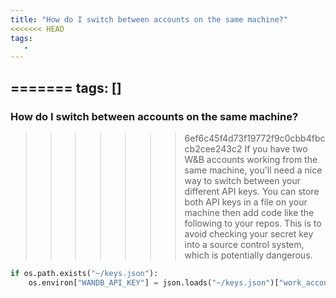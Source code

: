 ```yaml
---
title: "How do I switch between accounts on the same machine?"
<<<<<<< HEAD
tags:
   - 
---
```


=======
tags: []
---

### How do I switch between accounts on the same machine?
>>>>>>> 6ef6c45f4d73f19772f9c0cbb4fbccb2cee243c2
If you have two W&B accounts working from the same machine, you'll need a nice way to switch between your different API keys. You can store both API keys in a file on your machine then add code like the following to your repos. This is to avoid checking your secret key into a source control system, which is potentially dangerous.

```python
if os.path.exists("~/keys.json"):
    os.environ["WANDB_API_KEY"] = json.loads("~/keys.json")["work_account"]
```